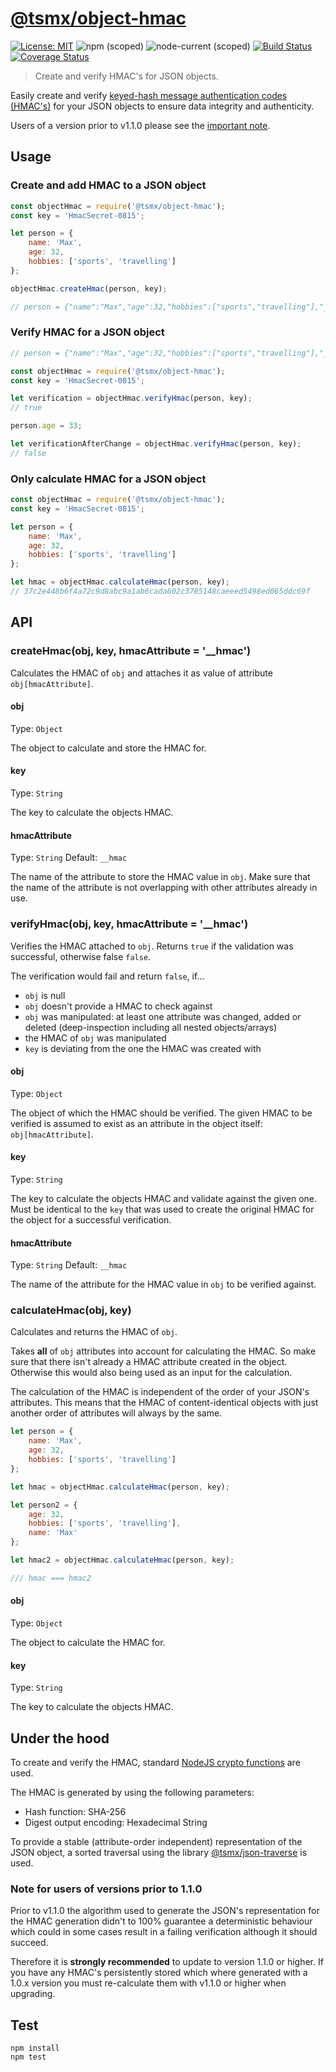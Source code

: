 # [**@tsmx/object-hmac**](https://github.com/tsmx/object-hmac)

[![License: MIT](https://img.shields.io/badge/License-MIT-blue.svg)](https://opensource.org/licenses/MIT)
![npm (scoped)](https://img.shields.io/npm/v/@tsmx/object-hmac)
![node-current (scoped)](https://img.shields.io/node/v/@tsmx/object-hmac)
[![Build Status](https://img.shields.io/github/workflow/status/tsmx/object-hmac/git-ci-build)](https://img.shields.io/github/workflow/status/tsmx/object-hmac/git-ci-build)
[![Coverage Status](https://coveralls.io/repos/github/tsmx/object-hmac/badge.svg?branch=master)](https://coveralls.io/github/tsmx/object-hmac?branch=master)

> Create and verify HMAC's for JSON objects.

Easily create and verify [keyed-hash message authentication codes (HMAC's)](https://en.wikipedia.org/wiki/HMAC) for your JSON objects to ensure data integrity and authenticity. 

Users of a version prior to v1.1.0 please see the [important note](#note-for-users-of-versions-prior-to-1.1.0).

## Usage

### Create and add HMAC to a JSON object

```js
const objectHmac = require('@tsmx/object-hmac');
const key = 'HmacSecret-0815';

let person = {
    name: 'Max',
    age: 32,
    hobbies: ['sports', 'travelling']
};

objectHmac.createHmac(person, key);

// person = {"name":"Max","age":32,"hobbies":["sports","travelling"],"__hmac":"37c2e448b6f4a72c9d8abc9a1ab6cada602c3785148caeeed5498ed065ddc69f"}
```

### Verify HMAC for a JSON object

```js
// person = {"name":"Max","age":32,"hobbies":["sports","travelling"],"__hmac":"37c2e448b6f4a72c9d8abc9a1ab6cada602c3785148caeeed5498ed065ddc69f"}

const objectHmac = require('@tsmx/object-hmac');
const key = 'HmacSecret-0815';

let verification = objectHmac.verifyHmac(person, key);
// true

person.age = 33;

let verificationAfterChange = objectHmac.verifyHmac(person, key);
// false
```

### Only calculate HMAC for a JSON object

```js
const objectHmac = require('@tsmx/object-hmac');
const key = 'HmacSecret-0815';

let person = {
    name: 'Max',
    age: 32,
    hobbies: ['sports', 'travelling']
};

let hmac = objectHmac.calculateHmac(person, key);
// 37c2e448b6f4a72c9d8abc9a1ab6cada602c3785148caeeed5498ed065ddc69f
```

## API

### createHmac(obj, key, hmacAttribute = '__hmac')

Calculates the HMAC of `obj` and attaches it as value of attribute `obj[hmacAttribute]`.

#### obj

Type: `Object`

The object to calculate and store the HMAC for.

#### key

Type: `String`

The key to calculate the objects HMAC.

#### hmacAttribute

Type: `String`
Default: `__hmac`

The name of the attribute to store the HMAC value in `obj`. Make sure that the name of the attribute is not overlapping with other attributes already in use.

### verifyHmac(obj, key, hmacAttribute = '__hmac')

Verifies the HMAC attached to `obj`. Returns `true` if the validation was successful, otherwise false `false`.

The verification would fail and return `false`, if...
- `obj` is null
- `obj` doesn't provide a HMAC to check against
- `obj` was manipulated: at least one attribute was changed, added or deleted (deep-inspection including all nested objects/arrays)
- the HMAC of `obj` was manipulated
- `key` is deviating from the one the HMAC was created with

#### obj

Type: `Object`

The object of which the HMAC should be verified. The given HMAC to be verified is assumed to exist as an attribute in the object itself: `obj[hmacAttribute]`.

#### key

Type: `String`

The key to calculate the objects HMAC and validate against the given one. Must be identical to the `key` that was used to create the original HMAC for the object for a successful verification.

#### hmacAttribute

Type: `String`
Default: `__hmac`

The name of the attribute for the HMAC value in `obj` to be verified against.

### calculateHmac(obj, key)

Calculates and returns the HMAC of `obj`.

Takes **all** of `obj` attributes into account for calculating the HMAC. So make sure that there isn't already a HMAC attribute created in the object. Otherwise this would also being used as an input for the calculation.

The calculation of the HMAC is independent of the order of your JSON's attributes. This means that the HMAC of content-identical objects with just another order of attributes will always by the same.

```js
let person = {
    name: 'Max',
    age: 32,
    hobbies: ['sports', 'travelling']
};

let hmac = objectHmac.calculateHmac(person, key);

let person2 = {
    age: 32,
    hobbies: ['sports', 'travelling'],
    name: 'Max'
};

let hmac2 = objectHmac.calculateHmac(person, key);

/// hmac === hmac2
```

#### obj

Type: `Object`

The object to calculate the HMAC for.

#### key

Type: `String`

The key to calculate the objects HMAC.

## Under the hood

To create and verify the HMAC, standard [NodeJS crypto functions](https://nodejs.org/docs/latest-v12.x/api/crypto.html#crypto_class_hmac) are used.

The HMAC is generated by using the following parameters:
- Hash function: SHA-256
- Digest output encoding: Hexadecimal String

To provide a stable (attribute-order independent) representation of the JSON object, a sorted traversal using the library [@tsmx/json-traverse](https://www.npmjs.com/package/@tsmx/json-traverse) is used.

### Note for users of versions prior to 1.1.0

Prior to v1.1.0 the algorithm used to generate the JSON's representation for the HMAC generation didn't to 100% guarantee a deterministic behaviour which could in some cases result in a failing verification although it should succeed.

Therefore it is **strongly recommended** to update to version 1.1.0 or higher. If you have any HMAC's persistently stored which where generated with a 1.0.x version you must re-calculate them with v1.1.0 or higher when upgrading.  

## Test

```
npm install
npm test
```